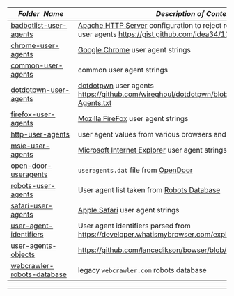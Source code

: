 |&nbsp;&nbsp;&nbsp;&nbsp;_Folder&nbsp;&nbsp;Name_&nbsp;&nbsp;&nbsp;&nbsp;| _Description of Contents_
|:----------------|--------------------------------------------------------------------------------------------------------------------------------------------------------
| [badbotlist-user-agents](badbotlist-user-agents.conf) |  [Apache HTTP Server](https://httpd.apache.org) configuration to reject requests containing bad user agents <https://gist.github.com/idea34/1377722> 
| [chrome-user-agents](chrome-user-agents.txt) |  [Google Chrome](https://chrome.google.com) user agent strings 
| [common-user-agents](common-user-agents.txt) |  common user agent strings 
| [dotdotpwn-user-agents](dotdotpwn-user-agents.txt) | [dotdotpwn](https://github.com/wireghoul/dotdotpwn "DotDotPwn - The Directory Traversal Fuzzer") user agents <https://github.com/wireghoul/dotdotpwn/blob/master/DotDotPwn/User-Agents.txt>
| [firefox-user-agents](firefox-user-agents.txt) |  [Mozilla FireFox](https://mozilla.org/firefox) user agent strings 
| [http-user-agents](http-user-agents.txt) |  user agent values from various browsers and other HTTP clients 
| [msie-user-agents](msie-user-agents.txt) |  [Microsoft Internet Explorer](https://windows.microsoft.com/internet-explorer) user agent strings 
| [open-door-useragents](open-door-useragents.txt) | `useragents.dat` file from [OpenDoor](https://github.com/stanislav-web/OpenDoor "OWASP WEB Directory Scanner")
| [robots-user-agents](robots-user-agents.txt) |  User agent list taken from [Robots Database](http://robotstxt.org/db.html "The Web Robots Pages") 
| [safari-user-agents](safari-user-agents.txt) |  [Apple Safari](https://apple.com/safari) user agent strings 
| [user-agent-identifiers](user-agent-identifiers.txt) |  User agent identifiers parsed from <https://developer.whatismybrowser.com/explore>  
| [user-agents-objects](user-agents-objects.js) |  <https://github.com/lancedikson/bowser/blob/master/src/useragents.js> 
| [webcrawler-robots-database](webcrawler-robots-database.txt) |  legacy `webcrawler.com` robots database 

* * *


